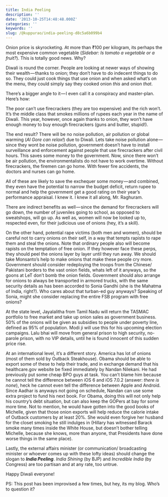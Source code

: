 ```yaml
---
title: India Peeling
description: ''
date: '2013-10-25T14:48:48.000Z'
categories: ''
keywords: ''
slug: /@kuppurao/india-peeling-d8c5a6b099b4
---
```


Onion price is skyrocketing. At more than ₹100 per kilogram, its perhaps the most expensive common vegetable (_Sidebar: Is tomato a vegetable or a fruit?_). This is totally good news. Why?

Diwali is round the corner. People are looking at newer ways of showing their wealth — thanks to onion; they don’t have to do indecent things to do so. They could just cook things that use onion and when asked what’s on the menu, they could simply say they cooked onion _this_ and onion _that_.

There’s a bigger angle to it — I even call it a conspiracy and master-plan. Here’s how:

The poor can’t use firecrackers (they are too expensive) and the rich won’t. It’s the middle class that smokes millions of rupees each year in the name of Diwali. This year, however, once again thanks to onion, they won’t have enough money to buy enough firecrackers (guns and butter, stupid!).

The end result? There will be no noise pollution, air pollution or global warming (_Al Gore can relax!_) due to Diwali. Lets take noise pollution alone — since they wont be noise pollution, government doesn’t have to install surveillance and enforcement against people that use firecrackers after civil hours. This saves some money to the government. Now, since there won’t be air pollution, the environmentalists do not have to work overtime. Without firecrackers, the firemen can go home. With fewer fire accidents, the doctors and nurses can go home.

All of these are likely to save the exchequer some money — and combined, they even have the potential to narrow the budget deficit, return rupee to normal and help the government get a good rating on their year’s performance appraisal. I knew it. I knew it all along, Mr. Raghuram.

There are indirect benefits as well — since the demand for firecrackers will go down, the number of juveniles going to school, as opposed to sweatshops, will go up. As well as, women will now be looked up to, respected even, for their judicious use of onions (hey, it’s a skill).

On the other hand, potential rape victims (both men and women), should be careful not to carry onions on their self, in a way that tempts rapists to rape them and steal the onions. Note that ordinary people also will become rapists on the temptation of free onion. If they however face these perps, they should peel the onions layer by layer until they run away. We should take Monsanto’s help to make onions that make these people cry more. Government should consider redeploying the troops from the Chinese/ Pakistani borders to the vast onion fields, whats left of it anyways, so the goons at LeT don’t bomb the onion fields. Government should also arrange for onions to always be transported in armored trucks, with the same security details as has been accorded to Sonia Gandhi (she is the Mahatma of India, right?). Who cares about that turban-ed guy anyways? Speaking of Sonia, might she consider replacing the entire FSB program with free onions?

At the state level, Jayalalitha from Tamil Nadu will return the TASMAC portfolio to free market and take up onion sales as government business. 50% of the onions will be given as subsidies to people under poverty line, defined as 95% of population. Modi ji will use this for his upcoming election campaigns. Lalu bhai will move from general prison to high security, no-parole prison, with no VIP details, until he is found innocent of this sudden price rise.

At an international level, it’s a different story. America has lot of onions (most of them sold by Outback Steakhouse). Obama should be able to export some of these to help their trade, and in exchange demand that his healthcare.gov website be fixed immediately by Nandan Nilekani. He had previously put some cheap BPO guys at task. You can’t blame him because he cannot tell the difference between iOS 6 and iOS 7.0.2 (answer: _there is none_), heck he cannot even tell the difference between Apple and Android. Since Aadhar is anyways not going on schedule, Nandan can use some extra project to fund his next book. For Obama, doing this will not only help his country’s debt situation, but can also keep the GOPers at bay for some more time. Not to mention, he would have gotten into the good books of Michelle, given that those onion exports will help reduce the calorie intake of Outback customers by at least 20%. She would even forgive her husband for the closet smoking he still indulges in (Hillary has witnessed Barack smoke many times inside the White House, but doesn’t bother telling Michelle, because she knows, more than anyone, that Presidents have done worse things in the same place).

Lastly, the external affairs minister (or communication/ broadcasting minister or whoever comes up with these lofty ideas) should change the slogan to **_India Peeling_**. _India Shining_ (by BJP) and _Incredible India_ (by Congress) are too partisan and at any rate, too untrue.

Happy Diwali everyone!

PS: This post has been improvised a few times, but hey, its my blog. Who’s to question it?